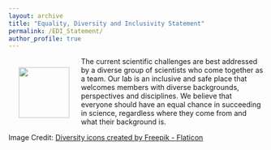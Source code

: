 ```yaml
---
layout: archive
title: "Equality, Diversity and Inclusivity Statement"
permalink: /EDI_Statement/
author_profile: true
---
```



<img align="left" src="https://hanslmayr.github.io/images/EDI.png" width="100 px" style="padding: 20px">

The current scientific challenges are best addressed by a diverse group of scientists who come together as a team. Our lab is an inclusive and safe place that welcomes members with diverse backgrounds, perspectives and disciplines. We believe that everyone should have an equal chance in succeeding in science, regardless where they come from and what their background is. 

Image Credit: <a href="https://www.flaticon.com/free-icons/diversity" title="diversity icons">Diversity icons created by Freepik - Flaticon</a>

